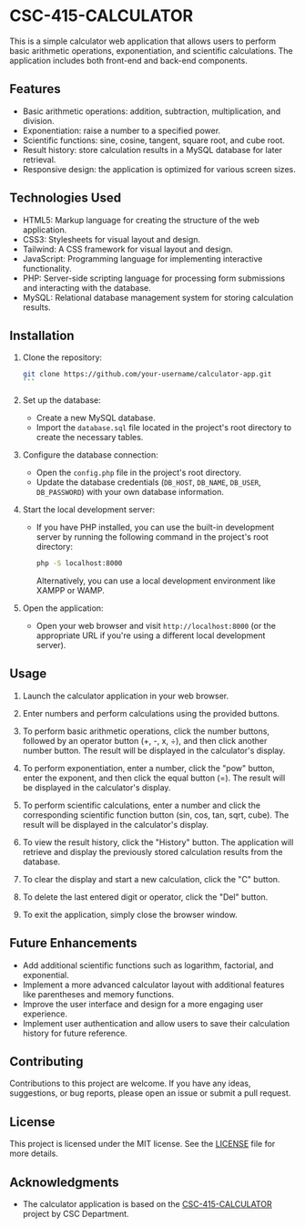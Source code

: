 # CSC-415-CALCULATOR

This is a simple calculator web application that allows users to perform basic arithmetic operations, exponentiation, and scientific calculations. The application includes both front-end and back-end components.

## Features

- Basic arithmetic operations: addition, subtraction, multiplication, and division.
- Exponentiation: raise a number to a specified power.
- Scientific functions: sine, cosine, tangent, square root, and cube root.
- Result history: store calculation results in a MySQL database for later retrieval.
- Responsive design: the application is optimized for various screen sizes.

## Technologies Used

- HTML5: Markup language for creating the structure of the web application.
- CSS3: Stylesheets for visual layout and design.
- Tailwind: A CSS framework for visual layout and design.
- JavaScript: Programming language for implementing interactive functionality.
- PHP: Server-side scripting language for processing form submissions and interacting with the database.
- MySQL: Relational database management system for storing calculation results.

## Installation

1. Clone the repository:

   ````bash
   git clone https://github.com/your-username/calculator-app.git
   ```

   ````

1. Set up the database:

   - Create a new MySQL database.
   - Import the `database.sql` file located in the project's root directory to create the necessary tables.

2. Configure the database connection:

   - Open the `config.php` file in the project's root directory.
   - Update the database credentials (`DB_HOST`, `DB_NAME`, `DB_USER`, `DB_PASSWORD`) with your own database information.

3. Start the local development server:

   - If you have PHP installed, you can use the built-in development server by running the following command in the project's root directory:

     ```bash
     php -S localhost:8000
     ```

     Alternatively, you can use a local development environment like XAMPP or WAMP.

1. Open the application:

   - Open your web browser and visit `http://localhost:8000` (or the appropriate URL if you're using a different local development server).

## Usage

1. Launch the calculator application in your web browser.

2. Enter numbers and perform calculations using the provided buttons.

3. To perform basic arithmetic operations, click the number buttons, followed by an operator button (+, -, x, ÷), and then click another number button. The result will be displayed in the calculator's display.

4. To perform exponentiation, enter a number, click the "pow" button, enter the exponent, and then click the equal button (=). The result will be displayed in the calculator's display.

5. To perform scientific calculations, enter a number and click the corresponding scientific function button (sin, cos, tan, sqrt, cube). The result will be displayed in the calculator's display.

6. To view the result history, click the "History" button. The application will retrieve and display the previously stored calculation results from the database.

7. To clear the display and start a new calculation, click the "C" button.

8. To delete the last entered digit or operator, click the "Del" button.

9. To exit the application, simply close the browser window.

## Future Enhancements

- Add additional scientific functions such as logarithm, factorial, and exponential.
- Implement a more advanced calculator layout with additional features like parentheses and memory functions.
- Improve the user interface and design for a more engaging user experience.
- Implement user authentication and allow users to save their calculation history for future reference.

## Contributing

Contributions to this project are welcome. If you have any ideas, suggestions, or bug reports, please open an issue or submit a pull request.

## License

This project is licensed under the MIT license. See the [LICENSE](LICENSE) file for more details.

## Acknowledgments

   - The calculator application is based on the [CSC-415-CALCULATOR](https://github.com/Demiladeala/CSC-415-CALCULATOR) project by CSC Department.